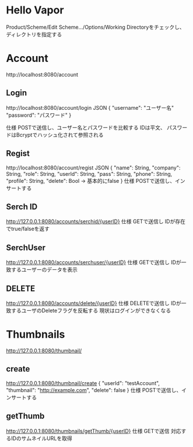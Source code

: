 # Hello Vapor

Product/Scheme/Edit Scheme.../Options/Working Directoryをチェックし、
ディレクトリを指定する

# Account
http://localhost:8080/account
## Login
http://localhost:8080/account/login
JSON
{
    "username": "ユーザー名"
    "password": "パスワード"
}

仕様
POSTで送信し、ユーザー名とパスワードを比較する
IDは平文、
パスワードはBcryptでハッシュ化されて参照される

## Regist
http://localhost:8080/account/regist
JSON
{
    "name": String,
    "company": String,
    "role": String,
    "userId": String,
    "pass": String,
    "phone": String,
    "profile": String,
    "delete": Bool  -> 基本的にfalse
}
仕様
POSTで送信し、インサートする

## Serch ID
http://127.0.0.1:8080/accounts/serchid/{userID}
仕様
GETで送信し
IDが存在でtrue/falseを返す

## SerchUser
http://127.0.0.1:8080/accounts/serchuser/{userID}
仕様
GETで送信し
IDが一致するユーザーのデータを表示

## DELETE
http://127.0.0.1:8080/accounts/delete/{userID}
仕様
DELETEで送信し
IDが一致するユーザのDeleteフラグを反転する
現状はログインができなくなる


# Thumbnails
http://127.0.0.1:8080/thumbnail/

## create
http://127.0.0.1:8080/thumbnail/create
{
    "userId": "testAccount",
    "thumbnail": "http://example.com",
    "delete": false
}
仕様
POSTで送信し、インサートする

## getThumb
http://127.0.0.1:8080/thumbnails/getThumb/{userID}
仕様
GETで送信
対応するIDのサムネイルURLを取得
